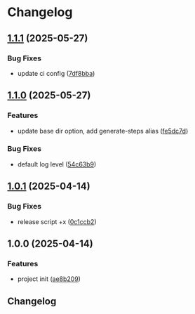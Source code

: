 # Changelog

## [1.1.1](https://github.com/runreal/buildkite-ts/compare/v1.1.0...v1.1.1) (2025-05-27)


### Bug Fixes

* update ci config ([7df8bba](https://github.com/runreal/buildkite-ts/commit/7df8bba68955d606e4bebfcb487e44c986b1f1ef))

## [1.1.0](https://github.com/runreal/buildkite-ts/compare/v1.0.1...v1.1.0) (2025-05-27)


### Features

* update base dir option, add generate-steps alias ([fe5dc7d](https://github.com/runreal/buildkite-ts/commit/fe5dc7de024fb3b18e5ddc8408eb69586a9f9427))


### Bug Fixes

* default log level ([54c63b9](https://github.com/runreal/buildkite-ts/commit/54c63b9650550641bd9f575af610ba3c1e155b47))

## [1.0.1](https://github.com/runreal/buildkite-ts/compare/v1.0.0...v1.0.1) (2025-04-14)


### Bug Fixes

* release script +x ([0c1ccb2](https://github.com/runreal/buildkite-ts/commit/0c1ccb22c5d7a84a96d77e3e8db6060b0708bdce))

## 1.0.0 (2025-04-14)


### Features

* project init ([ae8b209](https://github.com/runreal/buildkite-ts/commit/ae8b209f52f89701154b73b8d4c6006ac6645bc7))

## Changelog
